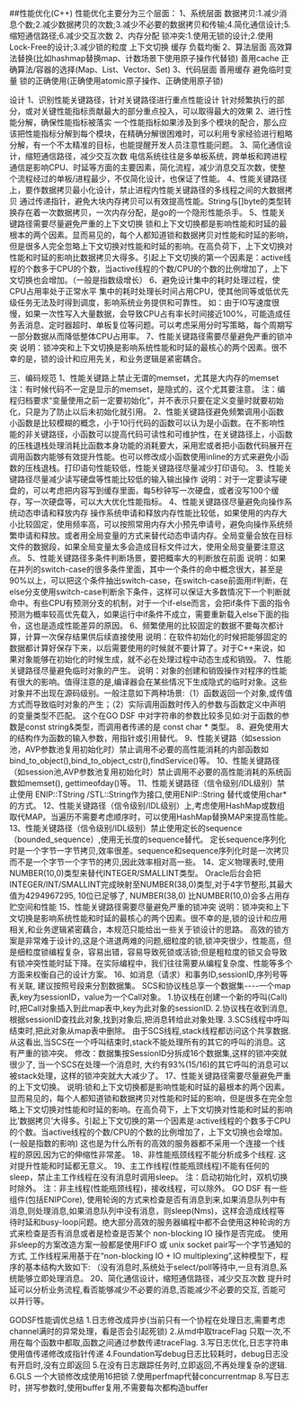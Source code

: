 ##性能优化(C++)
性能优化主要分为三个层面：
1、系统层面
数据拷贝:1.减少消息个数;2.减少数据拷贝的次数;3.减少不必要的数据拷贝和传输;4.简化通信设计;5.缩短通信路径;6.减少交互次数
2、内存分配
锁冲突:1.使用无锁的设计;2.使用Lock-Free的设计;3.减少锁的粒度
上下文切换
缓存
负载均衡
2、算法层面
高效算法替换(比如hashmap替换map、计数场景下使用原子操作代替锁)
善用cache
正确算法/容器的选择(Map、List、Vector、Set)
3、代码层面
善用缓存
避免临时变量
锁的正确使用(正确使用atomic原子操作、正确使用原子锁)

设计
1、识别性能关键路径，针对关键路径进行重点性能设计
针对频繁执行的部分，或对关键性能指标贡献最大的部分重点投入，可以取得最大的效果
2、进行性能分解，确保性能指标被落实
一个性能指标如果涉及到多个模块的配合，那么应该把性能指标分解到每个模块，在精确分解很困难时，可以利用专家经验进行粗略分解，有一个不太精准的目标，也能提醒开发人员注意性能问题。
3、简化通信设计，缩短通信路径，减少交互次数
电信系统往往是多单板系统，跨单板和跨进程通信是影响CPU、时延等方面的主要因素，简化流程，减少消息交互次数，使整个流程经过的单板/进程最少，不仅简化设计，也保证了性能。
4、性能关键路径上，要作数据拷贝最小化设计，禁止进程内性能关键路径的多线程之间的大数据拷贝
通过传递指针，避免大块内存拷贝可以有效提高性能。String与[]byte的类型转换存在着一次数据拷贝，一次内存分配，是go的一个隐形性能杀手。
5、性能关键路径需要尽量避免严重的上下文切换
锁和上下文切换都是影响性能和时延的最根本的两个因素。显而易见的，每个人都知道锁和数据拷贝对性能和时延的影响，但是很多人完全忽略上下文切换对性能和时延的影响。在高负荷下，上下文切换对性能和时延的影响比数据拷贝大得多。引起上下文切换的第一个因素是：active线程的个数多于CPU的个数，当active线程的个数/CPU的个数的比例增加了，上下文切换也会增加。（一般是指数级增长）
6、避免设计集中的耗时处理过程，使CPU占用率处于正常水平
集中的耗时处理长时间占用CPU，使其他同等或低优先级任务无法及时得到调度，影响系统业务提供和可靠性。
如：由于IO写速度很慢，如果一次性写入大量数据，会导致CPU占有率长时间接近100%，可能造成任务丢消息、定时器超时、单板复位等问题。可以考虑采用分时写策略，每个周期写一部分数据从而降低整体CPU占用率。
7、性能关键路径需要尽量避免严重的锁冲突
说明：锁冲突和上下文切换是影响系统性能和时延的最核心的两个因素。很不幸的是，锁的设计和应用先关，和业务逻辑是紧密耦合。

三、编码规范
1、性能关键路上禁止无谓的memset，尤其是大内存的memset
注：有时候代码不一定是显示的memset，是隐式的，这个尤其要注意。
注：编程归档要求“变量使用之前一定要初始化”，并不表示只要在定义变量时就要初始化，只是为了防止以后未初始化就引用。
2、性能关键路径避免频繁调用小函数
小函数是比较模糊的概念，小于10行代码的函数可以认为是小函数。在不影响性能的非关键路径，小函数可以提高代码可读性和可维护性，在关键路径上，小函数的压栈退栈处理消耗比函数本身功能的消耗要大，采用宏或者把小函数代码展开在调用函数内能够有效提升性能。也可以修改成小函数使用inline的方式来避免小函数的压栈退栈。打印语句性能较低，性能关键路径尽量减少打印语句。
3、性能关键路径尽量减少读写硬盘等性能比较低的输入输出操作
说明：对于一定要读写硬盘的，可以考虑把内容写到缓存里面，每5秒钟写一次硬盘，或者没写100个缓存，写一次硬盘等，可以大大优化性能指标。
4、性能关键路径尽量避免向操作系统动态申请和释放内存
操作系统申请和释放内存性能比较低，如果使用的内存大小比较固定，使用频率高，可以按照常用内存大小预先申请号，避免向操作系统频繁申请和释放。或者用全局变量的方式来替代动态申请内存。全局变量会放在目标文件的数据段，如果全局变量太多会造成目标文件过大，使用全局变量要注意这点。
5、性能关键路径多条件判断场景，要把概率大的判断放在前面
说明：如果在并列的switch-case的很多条件里面，其中一个条件的命中概念很大，甚至是90%以上，可以把这个条件抽出switch-case，在switch-case前面用if判断，在else分支使用switch-case判断余下条件，这样可以保证大多数情况下一个判断就命中。有些CPU有预测分支的机制，对于一个if-else而言，会把if条件下面的指令预测为概率较高优先载入，如果运行中if条件不成立，需要重新载入else下面的指令，这也是造成性能差异的原因。
6、频繁使用的比较固定的数据不要每次都计算，计算一次保存结果供后续直接使用
说明：在软件初始化的时候把能够固定的数据都计算好保存下来，以后需要使用的时候就不要计算了。对于C++来说，如果对象能够在初始化的时候生成，就不必在处理过程中动态生成和销毁。
7、性能关键路径尽量避免临时对象的产生。
说明：对象的创建和销毁操作对程序的性能有很大的影响。值得注意的是,编译器会在某些情况下生成隐式的临时对象。这些对象并不出现在源码级别。一般注意如下两种场景:（1）函数返回一个对象,或传值方式而导致临时对象的产生；（2）实际调用函数时传入的参数与函数定义中声明的变量类型不匹配。
这个在GO DSF 中对字符串的参数比较多见如:对于函数的参数是const string&类型，而调用者传递的是 const char * 类型。
8、避免使用大的结构作为函数的输入参数，用指针或引用替代。
9、性能关键路（如session池，AVP参数池复用初始化时）禁止调用不必要的高性能消耗的内部函数如bind_to_object(),bind_to_object_cstr(),findService()等。
10、性能关键路径（如session池,AVP参数池复用初始化时）禁止调用不必要的高性能消耗的系统函数如memset(), gettimeofday()等。
11、性能关键路径（信令级别/IDL级别）禁止使用 ENIP::TString /STL::String作为接口,使用ENIP::String 替代或使用char*的方式。
12、性能关键路径（信令级别/IDL级别）上,考虑使用HashMap或数组取代MAP。当遍历不需要考虑顺序时，可以使用HashMap替换MAP来提高性能。
13、性能关键路径（信令级别/IDL级别）禁止使用定长的sequence（bounded_sequence）,使用无长度的sequence替代。
定长sequence序列化时是一个字节一字节拷贝,效率很差。sequence<TChar>和sequence<TOctet>序列化时是一次拷贝而不是一个字节一个字节的拷贝,因此效率相对高一些。
14、定义物理表时,使用NUMBER(10,0)类型来替代INTEGER/SMALLINT类型。
Oracle后台会把INTEGER/INT/SMALLINT完成映射至NUMBER(38,0)类型,对于4字节整形,其最大值为4294967295, 10位已足够了, NUMBER(38,0) 比NUMBER(10,0)会多占用存贮空间和性能
15、性能关键路径需要尽量避免严重的锁冲突
说明：锁冲突和上下文切换是影响系统性能和时延的最核心的两个因素。很不幸的是,锁的设计和应用相关,和业务逻辑紧密藕合，本规范只能给出一些关于锁设计的思路。
高效的锁方案是非常难于设计的,这是个进退两难的问题,细粒度的锁,锁冲突很少，性能高，但是细粒度锁编程复杂，容易出错，容易导致死锁或活锁;但是粗粒度的锁又会导致有锁冲突性能时延下降。在实际编程中，我们往往需要从编程复杂度、性能等多个方面来权衡自己的设计方案。
16、如消息（请求）和事务ID,sessionID,序列号等有关联, 建议按照号段来分割数据集。
SCS和协议栈总享一个数据集----一个map表,key为sessionID，value为一个Call对象。
1.协议栈在创建一个新的呼叫(Call)时,把Call对象插入到此map表中,key为此对象的sessionID.
2.协议栈在收到消息,根据sessionID查找此对象,找到对象后,把消息转给此对象处理.
3.SCS线程中呼叫结束时,把此对象从map表中删除。
由于SCS线程,stack线程都访问这个共享数据.
从这看出,当SCS在一个呼叫结束时,stack不能处理所有的其它的呼叫的消息。这有严重的锁冲突。
修改：数据集按SessionID分拆成16个数据集,这样的锁冲突就很少了, 当一个SCS在处理一个消息时, 大约有93%(15/16)的其它呼叫的消息可以被stack处理，这样的锁冲突就大大减少了。
17、性能关键路径需要尽量避免严重的上下文切换。
说明:锁和上下文切换都是影响性能和时延的最根本的两个因素。显而易见的，每个人都知道锁和数据拷贝对性能和时延的影响，但是很多在完全忽略上下文切换对性能和时延的影响。在高负荷下，上下文切换对性能和时延的影响比’数据拷贝’大得多。引起上下文切换的第一个因素是:active线程的个数多于CPU的个数。当active线程的个数/CPU的个数的比例增加了，上下文切换也会增加。(一般是指数的影响)
这也是为什么所有的高效的服务器都不采用一个连接一个线程的原因,因为它的伸缩性非常差。
18、非性能瓶颈线程不能分析成多个线程. 这对提升性能和时延都无意义。
19、主工作线程(性能瓶颈线程)不能有任何的sleep，禁止主工作线程在没有消息时调用sleep。
注：启动初始化时，双机切换时除外。
注：非主线程(性能瓶颈线程)，接收线程，可以除外。
GO DSF 有一些组件(包括ENIPCore), 使用轮询的方式来检查是否有消息到来,如果消息队列中有消息,则处理消息,如果消息队列中没有消息，则sleep(Nms)，这样会造成线程等待时延和busy-loop问题。绝大部分高效的服务器编程中都不会使用这种轮询的方式来检查是否有消息或者是检查是否某个 non-blocking IO 操作是否完成。
使用非sleep的方案改造方案一般都是使用FIFO 或 unix socket pair写一个字节通知的方式, 工作线程采用基于在“non-blocking IO + IO multiplexing”,这种模型下，程序的基本结构大致如下: （没有消息时,系统处于select/poll等待中,一旦有消息,系统能够立即处理消息。
20、简化通信设计，缩短通信路径，减少交互次数
提升时延可以分析业务流程,看否能够减少不必要的消息,否能减少不必要的交互, 否能可以并行等。



GODSF性能调优总结
1.日志修改成异步(当前只有一个协程在处理日志,需要考虑channel满时的异常处理，看是否会引起死锁)
2.从md中取traceFlag 只取一次,不用在每个函数中都取,函数之间通过参数传递traceFlag.
3.写日志优化,日志字符串使用值传递修改成指针传递
4.Foundation写debug日志比较耗时，debug日志没有开启时,没有立即返回
5.在没有日志跟踪任务时,立即返回,不再处理复杂的逻辑.
6.GLS 一个大锁修改成使用16把锁
7.使用perfmap代替concurrentmap
8.写日志时，拼写参数时,使用buffer复用,不需要每次都构造buffer


